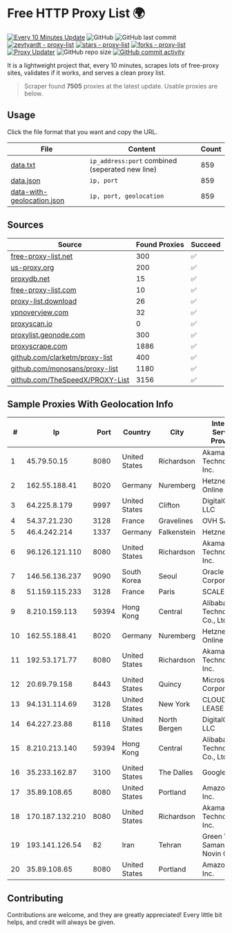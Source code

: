
# Free HTTP Proxy List 🌍

[![Every 10 Minutes Update](https://github.com/mertguvencli/http-proxy-list/actions/workflows/main.yml/badge.svg?branch=main)](https://github.com/mertguvencli/http-proxy-list/actions/workflows/main.yml)
![GitHub](https://img.shields.io/github/license/mertguvencli/http-proxy-list)
![GitHub last commit](https://img.shields.io/github/last-commit/mertguvencli/http-proxy-list)
[![zevtyardt - proxy-list](https://img.shields.io/static/v1?label=zevtyardt&message=proxy-list&color=blue&logo=github)](https://github.com/zevtyardt/proxy-list "Go to GitHub repo")
[![stars - proxy-list](https://img.shields.io/github/stars/zevtyardt/proxy-list?style=social)](https://github.com/zevtyardt/proxy-list)
[![forks - proxy-list](https://img.shields.io/github/forks/zevtyardt/proxy-list?style=social)](https://github.com/zevtyardt/proxy-list)
[![Proxy Updater](https://github.com/zevtyardt/proxy-list/workflows/Proxy%20Updater/badge.svg)](https://github.com/zevtyardt/proxy-list/actions?query=workflow:"Proxy+Updater")
![GitHub repo size](https://img.shields.io/github/repo-size/zevtyardt/proxy-list)
[![GitHub commit activity](https://img.shields.io/github/commit-activity/m/zevtyardt/proxy-list?logo=commits)](https://github.com/zevtyardt/proxy-list/commits/main)

It is a lightweight project that, every 10 minutes, scrapes lots of free-proxy sites, validates if it works, and serves a clean proxy list.

> Scraper found **7505** proxies at the latest update. Usable proxies are below.

## Usage

Click the file format that you want and copy the URL.

|File|Content|Count|
|----|-------|-----|
|[data.txt](https://raw.githubusercontent.com/mertguvencli/http-proxy-list/main/proxy-list/data.txt)|`ip_address:port` combined (seperated new line)|859|
|[data.json](https://raw.githubusercontent.com/mertguvencli/http-proxy-list/main/proxy-list/data.json)|`ip, port`|859|
|[data-with-geolocation.json](https://raw.githubusercontent.com/mertguvencli/http-proxy-list/main/proxy-list/data-with-geolocation.json)|`ip, port, geolocation`|859|

## Sources

|Source|Found Proxies|Succeed|
|------|-------------|-------|
|[free-proxy-list.net](https://free-proxy-list.net)|300|✅|
|[us-proxy.org](https://www.us-proxy.org)|200|✅|
|[proxydb.net](http://proxydb.net)|15|✅|
|[free-proxy-list.com](https://free-proxy-list.com/?page=&port=&type%5B%5D=http&type%5B%5D=https&up_time=0&search=Search)|10|✅|
|[proxy-list.download](https://www.proxy-list.download/HTTP)|26|✅|
|[vpnoverview.com](https://vpnoverview.com/privacy/anonymous-browsing/free-proxy-servers)|32|✅|
|[proxyscan.io](https://www.proxyscan.io)|0|✅|
|[proxylist.geonode.com](https://proxylist.geonode.com/api/proxy-list?limit=300&page=1&sort_by=lastChecked&sort_type=desc&protocols=http,https)|300|✅|
|[proxyscrape.com](https://api.proxyscrape.com/v2/?request=displayproxies&protocol=http&timeout=10000&country=all&ssl=all&anonymity=all)|1886|✅|
|[github.com/clarketm/proxy-list](https://raw.githubusercontent.com/clarketm/proxy-list/master/proxy-list-raw.txt)|400|✅|
|[github.com/monosans/proxy-list](https://raw.githubusercontent.com/monosans/proxy-list/main/proxies/http.txt)|1180|✅|
|[github.com/TheSpeedX/PROXY-List](https://raw.githubusercontent.com/TheSpeedX/PROXY-List/master/http.txt)|3156|✅|


## Sample Proxies With Geolocation Info

|#|Ip|Port|Country|City|Internet Service Provider|
|-|--|----|-------|----|-------------------------|
|1|45.79.50.15|8080|United States|Richardson|Akamai Technologies, Inc.|
|2|162.55.188.41|8020|Germany|Nuremberg|Hetzner Online GmbH|
|3|64.225.8.179|9997|United States|Clifton|DigitalOcean, LLC|
|4|54.37.21.230|3128|France|Gravelines|OVH SAS|
|5|46.4.242.214|1337|Germany|Falkenstein|Hetzner|
|6|96.126.121.110|8080|United States|Richardson|Akamai Technologies, Inc.|
|7|146.56.136.237|9090|South Korea|Seoul|Oracle Corporation|
|8|51.159.115.233|3128|France|Paris|SCALEWAY|
|9|8.210.159.113|59394|Hong Kong|Central|Alibaba (US) Technology Co., Ltd.|
|10|162.55.188.41|8020|Germany|Nuremberg|Hetzner Online GmbH|
|11|192.53.171.77|8080|United States|Richardson|Akamai Technologies, Inc.|
|12|20.69.79.158|8443|United States|Quincy|Microsoft Corporation|
|13|94.131.114.69|3128|United States|New York|CLOUD LEASE Ltd|
|14|64.227.23.88|8118|United States|North Bergen|DigitalOcean, LLC|
|15|8.210.213.140|59394|Hong Kong|Central|Alibaba (US) Technology Co., Ltd.|
|16|35.233.162.87|3100|United States|The Dalles|Google LLC|
|17|35.89.108.65|8080|United States|Portland|Amazon.com, Inc.|
|18|170.187.132.210|8080|United States|Richardson|Akamai Technologies, Inc.|
|19|193.141.126.54|82|Iran|Tehran|Green Web Samaneh Novin Co Ltd|
|20|35.89.108.65|8080|United States|Portland|Amazon.com, Inc.|



## Contributing

Contributions are welcome, and they are greatly appreciated! Every
little bit helps, and credit will always be given.

